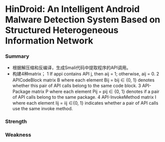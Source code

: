 # HinDroid: An Intelligent Android Malware Detection System Based on Structured Heterogeneous Information Network
### Summary
* 根据解压缩和反编译，生成Smali代码中提取程序的API调用。
* 构建4种matrix；
1 If appi contains API j, then aij = 1; otherwise, aij = 0.
2 APICodeBlock matrix B where each element Bij = bij ∈ {0, 1} denotes whether this pair of API calls belong to the same code block.
3 API-Package matrix P where each element Pij = pij ∈ {0, 1} denotes if a pair of API calls belong to the same package.
4 API-InvokeMethod matrix I where each element Iij = iij ∈{0, 1} indicates whether a pair of API calls use the same invoke method.


### Strength
### Weakness
